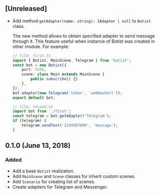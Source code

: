 ## [Unreleased]
- Add method `getAdapter(name: string): IAdapter | null` to `Botist` class.

  The new method allows to obtain specified adapter to send message through it. This feature useful when instance of Botist was created in other module. For example:
  ```ts
  // file: first.ts
  import { Botist, MainScene, Telegram } from 'botist';
  const bot = new Botist({
      port: 5555,
      scene: class Main extends MainScene {
          public subscribe() {}
      },
  });
  bot.adapter(new Telegram('token', 'webHookUrl'));
  export default bot;
  ```

  ```ts
  // file: second.ts
  import bot from './first';
  const telegram = bot.getAdapter('Telegram');
  if (telegram) {
      telegram.sendText('1234567890', 'message');
  }
  ```

## 0.1.0 (June 13, 2018)

### Added
- Add a base `Botist` realization.
- Add `MainScene` and `Scene` classes for inherit custom scenes.
- Add `Scenario` for creating list of scenes.
- Create adapters for Telegram and Messenger.
